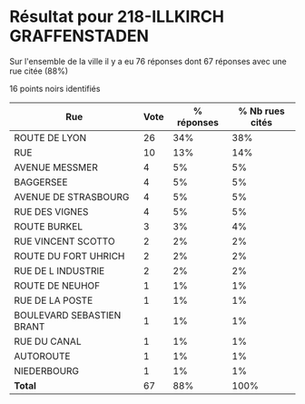 # Résultat pour 218-ILLKIRCH GRAFFENSTADEN

Sur l'ensemble de la ville il y a eu 76 réponses dont 67 réponses avec une rue citée (88%)

16 points noirs identifiés

| Rue | Vote | % réponses | % Nb rues cités|
|-----|------|------------|----------------|
| ROUTE DE LYON | 26 | 34% | 38%|
| RUE | 10 | 13% | 14%|
| AVENUE MESSMER | 4 | 5% | 5%|
| BAGGERSEE | 4 | 5% | 5%|
| AVENUE DE STRASBOURG | 4 | 5% | 5%|
| RUE DES VIGNES | 4 | 5% | 5%|
| ROUTE BURKEL | 3 | 3% | 4%|
| RUE VINCENT SCOTTO | 2 | 2% | 2%|
| ROUTE DU FORT UHRICH | 2 | 2% | 2%|
| RUE DE L INDUSTRIE | 2 | 2% | 2%|
| ROUTE DE NEUHOF | 1 | 1% | 1%|
| RUE DE LA POSTE | 1 | 1% | 1%|
| BOULEVARD SEBASTIEN BRANT | 1 | 1% | 1%|
| RUE DU CANAL | 1 | 1% | 1%|
| AUTOROUTE | 1 | 1% | 1%|
| NIEDERBOURG | 1 | 1% | 1%|
| **Total** | 67 | 88% | 100%|
